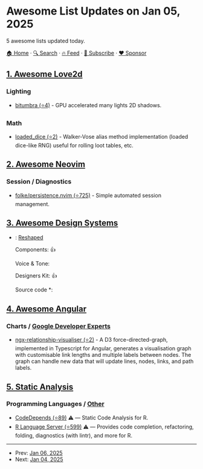 # Awesome List Updates on Jan 05, 2025

5 awesome lists updated today.

[🏠 Home](/README.md) · [🔍 Search](https://www.trackawesomelist.com/search/) · [🔥 Feed](https://www.trackawesomelist.com/rss.xml) · [📮 Subscribe](https://trackawesomelist.us17.list-manage.com/subscribe?u=d2f0117aa829c83a63ec63c2f&id=36a103854c) · [❤️  Sponsor](https://github.com/sponsors/theowenyoung)



## [1. Awesome Love2d](/content/love2d-community/awesome-love2d/README.md)

### Lighting

*   [bitumbra (⭐4)](https://github.com/a13X-B/bitumbra) - GPU accelerated many lights 2D shadows.

### Math

*   [loaded\_dice (⭐2)](https://github.com/a13X-B/loaded_dice) - Walker-Vose alias method implementation (loaded dice-like RNG) useful for rolling loot tables, etc.

## [2. Awesome Neovim](/content/rockerBOO/awesome-neovim/README.md)

### Session / Diagnostics

*   [folke/persistence.nvim (⭐725)](https://github.com/folke/persistence.nvim) - Simple automated session management.

## [3. Awesome Design Systems](/content/alexpate/awesome-design-systems/README.md)

- : [Reshaped](https://reshaped.so)

  Components: 👍

  Voice & Tone: 

  Designers Kit: 👍

  Source code \*: 



## [4. Awesome Angular](/content/PatrickJS/awesome-angular/README.md)

### Charts / [Google Developer Experts](https://developers.google.com/experts/all/technology/web-technologies)

*   [ngx-relationship-visualiser (⭐2)](https://github.com/Rudgey84/ngx-relationship-visualiser) - A D3 force-directed-graph, implemented in Typescript for Angular, generates a visualisation graph with customisable link lengths and multiple labels between nodes. The graph can handle new data that will update lines, nodes, links, and path labels.

## [5. Static Analysis](/content/analysis-tools-dev/static-analysis/README.md)

### Programming Languages / [Other](#other-1)

*   [CodeDepends (⭐89)](https://github.com/duncantl/CodeDepends) :warning: — Static Code Analysis for R.
*   [R Language Server (⭐599)](https://github.com/REditorSupport/languageserver/) :warning: — Provides code completion, refactoring, folding, diagnostics (with lintr), and more for R.

---

- Prev: [Jan 06, 2025](/content/2025/01/06/README.md)
- Next: [Jan 04, 2025](/content/2025/01/04/README.md)